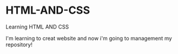 # HTML-AND-CSS
 Learning HTML AND CSS

I'm learning to creat website and now i'm going to management my repository!